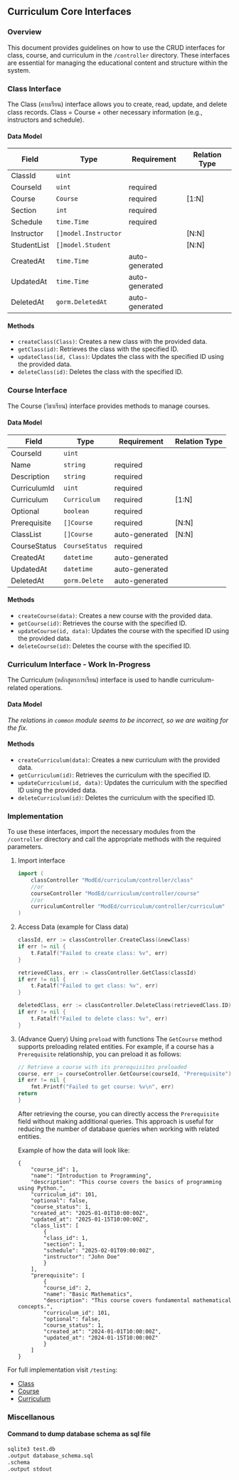 ## Curriculum Core Interfaces

### Overview

This document provides guidelines on how to use the CRUD interfaces for class, course, and curriculum in the `/controller` directory. These interfaces are essential for managing the educational content and structure within the system.

### Class Interface
The Class (คาบเรียน) interface allows you to create, read, update, and delete class records. Class = Course + other necessary information (e.g., instructors and schedule).

#### Data Model

| Field        | Type                | Requirement   | Relation Type |
|--------------|---------------------|------------|---------------|
| ClassId      | `uint`              |            |               |
| CourseId     | `uint`              | required   |               |
| Course       | `Course`            | required   | [1:N]         |
| Section      | `int`               | required   |               |
| Schedule     | `time.Time`         | required   |               |
| Instructor   | `[]model.Instructor`|            | [N:N]         |
| StudentList  | `[]model.Student`   |            | [N:N]         |
| CreatedAt    | `time.Time`         |auto-generated|               |
| UpdatedAt    | `time.Time`         |auto-generated|               |
| DeletedAt    | `gorm.DeletedAt`    |auto-generated|               |

#### Methods

- `createClass(Class)`: Creates a new class with the provided data.
- `getClass(id)`: Retrieves the class with the specified ID.
- `updateClass(id, Class)`: Updates the class with the specified ID using the provided data.
- `deleteClass(id)`: Deletes the class with the specified ID.

### Course Interface

The Course (วิชาเรียน) interface provides methods to manage courses.

#### Data Model
| Field        | Type                | Requirement   | Relation Type |
|--------------|---------------------|---------------|---------------|
| CourseId     | `uint`              |               |               |
| Name         | `string`            | required      |               |
| Description  | `string`            | required      |               |
| CurriculumId | `uint`              | required      |               |
| Curriculum   | `Curriculum`        | required      | [1:N]         |
| Optional     | `boolean`           | required      |               |
| Prerequisite | `[]Course`          | required      | [N:N]         |
| ClassList    | `[]Course`          | auto-generated| [N:N]         |
| CourseStatus | `CourseStatus`      | required      |               |
| CreatedAt    | `datetime`          | auto-generated|               |
| UpdatedAt    | `datetime`          | auto-generated|               |
| DeletedAt    | `gorm.Delete`       | auto-generated|               |


#### Methods

- `createCourse(data)`: Creates a new course with the provided data.
- `getCourse(id)`: Retrieves the course with the specified ID.
- `updateCourse(id, data)`: Updates the course with the specified ID using the provided data.
- `deleteCourse(id)`: Deletes the course with the specified ID.

### Curriculum Interface - Work In-Progress 

The Curriculum (หลักสูตรการเรียน) interface is used to handle curriculum-related operations.

#### Data Model

*The relations in `common` module seems to be incorrect, so we are waiting for the fix.*

#### Methods

- `createCurriculum(data)`: Creates a new curriculum with the provided data.
- `getCurriculum(id)`: Retrieves the curriculum with the specified ID.
- `updateCurriculum(id, data)`: Updates the curriculum with the specified ID using the provided data.
- `deleteCurriculum(id)`: Deletes the curriculum with the specified ID.

### Implementation

To use these interfaces, import the necessary modules from the `/controller` directory and call the appropriate methods with the required parameters.

1. Import interface

    ```go
    import (
		classController "ModEd/curriculum/controller/class"
		//or
		courseController "ModEd/curriculum/controller/course"
		//or
		curriculumController "ModEd/curriculum/controller/curriculum"
	) 
    ```

2. Access Data (example for Class data)

    ```go
    classId, err := classController.CreateClass(&newClass)
	if err != nil {
		t.Fatalf("Failed to create class: %v", err)
	}

	retrievedClass, err := classController.GetClass(classId)
	if err != nil {
		t.Fatalf("Failed to get class: %v", err)
	}

	deletedClass, err := classController.DeleteClass(retrievedClass.ID)
	if err != nil {
		t.Fatalf("Failed to delete class: %v", err)
	}
    ```
3. (Advance Query) Using `preload` with functions
	The `GetCourse` method supports preloading related entities. For example, if a course has a `Prerequisite` relationship, you can preload it as follows:

	```go
	// Retrieve a course with its prerequisites preloaded
	course, err := courseController.GetCourse(courseId, "Prerequisite")
	if err != nil {
    	fmt.Printf("Failed to get course: %v\n", err)
    return
	}
	```
	After retrieving the course, you can directly access the `Prerequisite` field without making additional queries. This approach is useful for reducing the number of database queries when working with related entities.

	Example of how the data will look like:
	```
	{
		"course_id": 1,
		"name": "Introduction to Programming",
		"description": "This course covers the basics of programming using Python.",
		"curriculum_id": 101,
		"optional": false,
		"course_status": 1,
		"created_at": "2025-01-01T10:00:00Z",
		"updated_at": "2025-01-15T10:00:00Z",
		"class_list": [
			{
			"class_id": 1,
			"section": 1,
			"schedule": "2025-02-01T09:00:00Z",
			"instructor": "John Doe"
			}
		],
		"prerequisite": [
			{
			"course_id": 2,
			"name": "Basic Mathematics",
			"description": "This course covers fundamental mathematical concepts.",
			"curriculum_id": 101,
			"optional": false,
			"course_status": 1,
			"created_at": "2024-01-01T10:00:00Z",
			"updated_at": "2024-01-15T10:00:00Z"
			}
		]
	}
	```

For full implementation visit `/testing`:
- [Class](testing/class_interface_test.go)
- [Course](testing/course_interface_test.go)
- [Curriculum](testing/curriculum_interface_test.go)

### Miscellanous
#### Command to dump database schema as sql file

```sh
sqlite3 test.db
.output database_schema.sql
.schema
.output stdout
```
